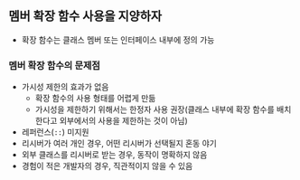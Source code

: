 ## 멤버 확장 함수 사용을 지양하자
- 확장 함수는 클래스 멤버 또는 인터페이스 내부에 정의 가능
### 멤버 확장 함수의 문제점
- 가시성 제한의 효과가 없음
  - 확장 함수의 사용 형태를 어렵게 만듦
  - 가시성을 제한하기 위해서는 한정자 사용 권장(클래스 내부에 확장 함수를 배치한다고 외부에서의 사용을 제한하는 것이 아님)
- 레퍼런스(`::`) 미지원
- 리시버가 여러 개인 경우, 어떤 리시버가 선택될지 혼동 야기
- 외부 클래스를 리시버로 받는 경우, 동작이 명확하지 않음
- 경험이 적은 개발자의 경우, 직관적이지 않을 수 있음
